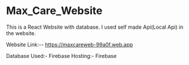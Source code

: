 # Max_Care_Website
This is a React Website with database.
I used self made Api(Local Api) in the website.

Website Link:-- https://maxcareweb-99a0f.web.app

Database Used:- Firebase
Hosting:- Firebase
